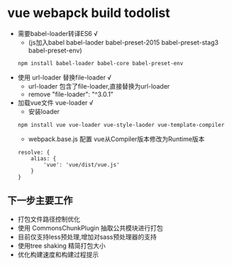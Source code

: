 #  vue webapck build todolist
- 需要babel-loader转译ES6 √
    - (js加入babel babel-laoder babel-preset-2015 babel-preset-stag3  babel-preset-env)
    ```
    npm install babel-loader babel-core babel-preset-env
    ```
- 使用 url-loader 替换file-loader √
    - url-loader 包含了file-loader,直接替换为url-loader 
    - remove "file-loader": "^3.0.1"
- 加载vue文件 vue-loader √
    - 安装loader
    ```
    npm install vue vue-loader vue-style-laoder vue-template-compiler
    ```
    - webpack.base.js 配置 vue从Compiler版本修改为Runtime版本
    ```
    resolve: {
        alias: {
            'vue': 'vue/dist/vue.js'
        }
    }
    ```
## 下一步主要工作
- 打包文件路径控制优化 
- 使用 CommonsChunkPlugin 抽取公共模块进行打包 
- 目前仅支持less预处理,增加对sass预处理器的支持
- 使用tree shaking 精简打包大小
- 优化构建速度和构建过程提示





  